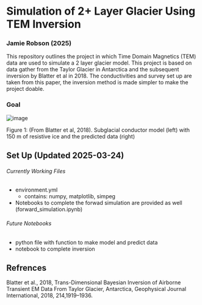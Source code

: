 # Simulation of 2+ Layer Glacier Using TEM Inversion
### Jamie Robson (2025)

This repository outlines the project in which Time Domain Magnetics (TEM) data are used to simulate a 2 layer glacier model. This project is based on data gather from the Taylor Glacier in Antarctica and the subsequent inversion by Blatter et al in 2018. The conductivities and survey set up are taken from this paper, the inversion method is made simpler to make the project doable.

### Goal
![image](https://github.com/user-attachments/assets/4bc0d632-6f19-4e69-87b0-83d079ddbe95)

Figure 1: (From Blatter et al, 2018). Subglacial conductor model (left) with 150 m of resistive ice and the predicted data (right)

## Set Up (Updated 2025-03-24)
###### Currently Working Files
- environment.yml
    - contains: numpy, matplotlib, simpeg
- Notebooks to complete the forwad simulation are provided as well (forward_simulation.ipynb)
###### Future Notebooks
- python file with function to make model and predict data
- notebook to complete inversion

## Refrences
Blatter et al., 2018, Trans-Dimensional Bayesian Inversion of Airborne Transient EM Data From Taylor Glacier, Antarctica, Geophysical Journal International, 2018, 214,1919–1936.
